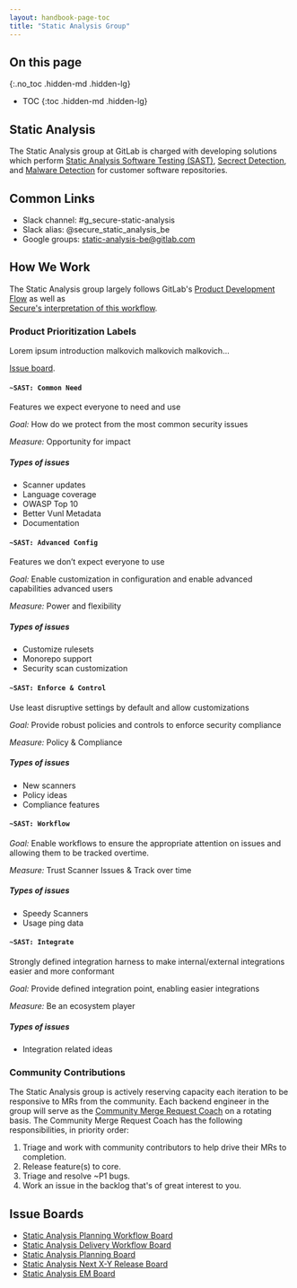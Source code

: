 ```yaml
---
layout: handbook-page-toc
title: "Static Analysis Group"
---
```


## On this page
{:.no_toc .hidden-md .hidden-lg}

- TOC
{:toc .hidden-md .hidden-lg}

## Static Analysis

The Static Analysis group at GitLab is charged with developing solutions which perform [Static Analysis Software Testing (SAST)](/direction/secure/static-analysis/sast/), 
[Secrect Detection](/direction/secure/static-analysis/secret-detection/), and [Malware Detection](/direction/secure/#malware-scanning) for customer software repositories.

## Common Links

* Slack channel: #g_secure-static-analysis
* Slack alias: @secure_static_analysis_be 
* Google groups: static-analysis-be@gitlab.com

## How We Work

The Static Analysis group largely follows GitLab's [Product Development Flow](/handbook/product-development-flow/) as well as  
[Secure's interpretation of this workflow](/handbook/engineering/development/secure/#workflow).

### Product Prioritization Labels

Lorem ipsum introduction malkovich malkovich malkovich...

[Issue board](https://gitlab.com/gitlab-org/gitlab/-/boards/1578273?label_name[]=group%3A%3Astatic%20analysis).

#### `~SAST: Common Need`

Features we expect everyone to need and use

*Goal:* How do we protect from the most common security issues

*Measure:* Opportunity for impact

##### Types of issues

* Scanner updates
* Language coverage
* OWASP Top 10
* Better Vunl Metadata
* Documentation

#### `~SAST: Advanced Config`

Features we don’t expect everyone to use

*Goal:* Enable customization in configuration and enable advanced capabilities advanced users

*Measure:* Power and flexibility

##### Types of issues

* Customize rulesets
* Monorepo support
* Security scan customization

#### `~SAST: Enforce & Control`

Use least disruptive settings by default and allow customizations

*Goal:* Provide robust policies and controls to enforce security compliance

*Measure:* Policy & Compliance

##### Types of issues

* New scanners
* Policy ideas
* Compliance features

#### `~SAST: Workflow`

*Goal:* Enable workflows to ensure the appropriate attention on issues and allowing them to be tracked overtime.

*Measure:* Trust Scanner Issues & Track over time

##### Types of issues

* Speedy Scanners
* Usage ping data

#### `~SAST: Integrate`

Strongly defined integration harness to make internal/external integrations easier and more conformant

*Goal:* Provide defined integration point, enabling easier integrations

*Measure:* Be an ecosystem player

##### Types of issues

* Integration related ideas

### Community Contributions

The Static Analysis group is actively reserving capacity each iteration to be responsive to MRs 
from the community. Each backend engineer in the group will serve as the [Community Merge Request Coach](https://about.gitlab.com/job-families/expert/merge-request-coach/) on a rotating basis. The Community Merge Request Coach has the following responsibilities, in priority order:

1. Triage and work with community contributors to help drive their MRs to completion.
1. Release feature(s) to core.
1. Triage and resolve ~P1 bugs.
1. Work an issue in the backlog that's of great interest to you.

## Issue Boards

* [Static Analysis Planning Workflow Board](https://gitlab.com/groups/gitlab-org/-/boards/1590105?label_name[]=group%3A%3Astatic%20analysis)
* [Static Analysis Delivery Workflow Board](https://gitlab.com/groups/gitlab-org/-/boards/1590112?label_name[]=group%3A%3Astatic%20analysis)
* [Static Analysis Planning Board](https://gitlab.com/groups/gitlab-org/-/boards/1229162?scope=all&utf8=%E2%9C%93&state=opened&label_name[]=group%3A%3Astatic%20analysis)
* [Static Analysis Next X-Y Release Board](https://gitlab.com/groups/gitlab-org/-/boards/1702880?label_name[]=group%3A%3Astatic%20analysis)
* [Static Analysis EM Board](https://gitlab.com/groups/gitlab-org/-/boards/1655697)
